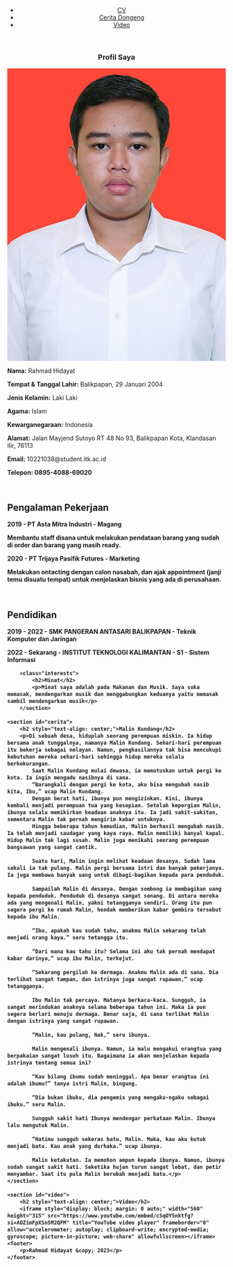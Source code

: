 <!DOCTYPE html>
<html lang="en">
<head>
    <meta charset="UTF-8">
    <meta name="viewport" content="width=device-width, initial-scale=1.0">
    <title>CV Saya</title>
    <link rel="stylesheet" href="style.css">
</head>
<body>
    <header>
        <nav>
            <ul>
                <li><a href="#profil">CV</a></li>
                <li><a href="#cerita">Cerita Dongeng</a></li>
                <li><a href="#video">Video</a></li>
            </ul>
        </nav>
    </header>
    <section>
    <section id="profil">
        <h1 style="text-align: center;">Profil Saya</h1>
        <img src="yhhh.jpg" alt="Foto Profil" id="potoprofil" style="display: block; margin: 0 auto;">
        <p><strong>Nama:</strong> Rahmad Hidayat</p>
        <p><strong>Tempat & Tanggal Lahir:</strong> Balikpapan, 29 Januari 2004</p>
        <p><strong>Jenis Kelamin:</strong> Laki Laki</p>
        <p><strong>Agama:</strong> Islam</p>
        <p><strong>Kewarganegaraan:</strong> Indonesia</p>
            <p><strong>Alamat:</strong> Jalan Mayjend Sutoyo RT 48 No 93, Balikpapan Kota, Klandasan Ilir, 76113</p>
            <p><strong>Email:</strong> 10221038@student.itk.ac.id</p>
            <p><strong>Telepon:</> 0895-4088-69020</p><br>
        <div class="experience">
            <h2>Pengalaman Pekerjaan</h2>
            <p><strong>2019</strong> - PT Asta Mitra Industri - Magang</p>
            <p>Membantu staff disana untuk melakukan pendataan barang yang sudah di order dan barang yang masih ready.</p>
            <p><strong>2020</strong> - PT Trijaya Pasifik Futures - Marketing</p>
            <p>Melakukan ontacting dengan calon nasabah, dan ajak appointment (janji temu disuatu tempat) untuk menjelaskan bisnis yang ada di perusahaan.</p><br>
        </div>
        <span>
            <class="education">
            <h2>Pendidikan</h2>
            <p><strong>2019 - 2022</strong> - SMK PANGERAN ANTASARI BALIKPAPAN - Teknik Komputer dan Jaringan</p>
            <p><strong>2022 - Sekarang</strong> - INSTITUT TEKNOLOGI KALIMANTAN - S1 - Sistem Informasi </p>
        </span>

        <class="interests">
            <h2>Minat</h2>
            <p>Minat saya adalah pada Makanan dan Musik. Saya suka memasak, mendengarkan musik dan menggabungkan keduanya yaitu memasak sambil mendengarkan musik</p>
        </section>

    <section id="cerita">
        <h2 style="text-align: center;">Malin Kundang</h2>
        <p>Di sebuah desa, hiduplah seorang perempuan miskin. Ia hidup bersama anak tunggalnya, namanya Malin Kundang. Sehari-hari perempuan itu bekerja sebagai nelayan. Namun, penghasilannya tak bisa mencukupi kebutuhan mereka sehari-hari sehingga hidup mereka selalu berkekurangan.
            Saat Malin Kundang mulai dewasa, ia memutuskan untuk pergi ke kota. Ia ingin mengadu nasibnya di sana.
            “Barangkali dengan pergi ke kota, aku bisa mengubah nasib kita, Ibu,” ucap Malin Kundang.
            Dengan berat hati, ibunya pun mengizinkan. Kini, ibunya kembali menjadi perempuan tua yang kesepian. Setelah kepergian Malin, ibunya selalu memikirkan keadaan anaknya itu. Ia jadi sakit-sakitan, sementara Malin tak pernah mengirim kabar untuknya.
            Hingga beberapa tahun kemudian, Malin berhasil mengubah nasib. Ia telah menjadi saudagar yang kaya raya. Malin memiliki banyal kapal. Hidup Malin tak lagi susah. Malin juga menikahi seorang perempuan bangsawan yang sangat cantik.

            Suatu hari, Malin ingin melihat keadaan desanya. Sudah lama sekali ia tak pulang. Malin pergi bersama istri dan banyak pekerjanya. Ia juga membawa banyak uang untuk dibagi-bagikan kepada para penduduk.
            
            Sampailah Malin di desanya. Dengan sombong ia membagikan uang kepada penduduk. Penduduk di desanya sangat senang. Di antara mereka ada yang mengenali Malin, yakni tetangganya sendiri. Orang itu pun segera pergi ke rumah Malin, hendak memberikan kabar gembira tersebut kepada ibu Malin.
            
            “Ibu, apakah kau sudah tahu, anakmu Malin sekarang telah menjadi orang kaya.” seru tetangga itu.
            
            “Dari mana kau tahu itu? Selama ini aku tak pernah mendapat kabar darinya,” ucap ibu Malin, terkejut.
            
            “Sekarang pergilah ke dermaga. Anakmu Malin ada di sana. Dia terlihat sangat tampan, dan istrinya juga sangat rupawan,” ucap tetangganya.
            
            Ibu Malin tak percaya. Matanya berkaca-kaca. Sungguh, ia sangat merindukan anaknya selama beberapa tahun ini. Maka ia pun segera berlari menuju dermaga. Benar saja, di sana terlihat Malin dengan istrinya yang sangat rupawan.
            
            “Malin, kau pulang, Nak,” seru ibunya.
            
            Malin mengenali ibunya. Namun, ia malu mengakui orangtua yang berpakaian sangat lusuh itu. Bagaimana ia akan menjelaskan kepada istrinya tentang semua ini?
            
            “Kau bilang ibumu sudah meninggal. Apa benar orangtua ini adalah ibumu?” tanya istri Malin, bingung.
            
            “Dia bukan ibuku, dia pengemis yang mengaku-ngaku sebagai ibuku.” seru Malin.
            
            Sungguh sakit hati Ibunya mendengar perkataan Malin. Ibunya lalu mengutuk Malin.
            
            “Hatimu sungguh sekeras batu, Malin. Maka, kau aku kutuk menjadi batu. Kau anak yang durhaka.” ucap ibunya.
            
            Malin ketakutan. Ia memohon ampun kepada ibunya. Namun, ibunya sudah sangat sakit hati. Seketika hujan turun sangat lebat, dan petir menyambar. Saat itu pula Malin berubah menjadi batu.</p>
    </section>

    <section id="video">
        <h2 style="text-align: center;">Video</h2>
        <iframe style="display: block; margin: 0 auto;" width="560" height="315" src="https://www.youtube.com/embed/cSqOY5nktfg?si=ADZimFpXSnSM2QFM" title="YouTube video player" frameborder="0" allow="accelerometer; autoplay; clipboard-write; encrypted-media; gyroscope; picture-in-picture; web-share" allowfullscreen></iframe>
    <footer>
        <p>Rahmad Hidayat &copy; 2023</p>
    </footer>
</body>
</html>
